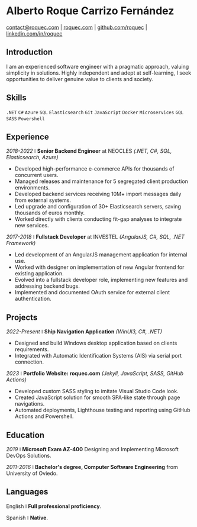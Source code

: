 # Alberto Roque Carrizo Fernández

<div>
  <a href="mailto:contact@roquec.com">contact@roquec.com</a>
  | <a href="https://roquec.com">roquec.com</a>
  | <a href="https://github.com/roquec">github.com/roquec</a>
  | <a href="https://www.linkedin.com/in/roquec">linkedin.com/in/roquec</a>
</div>

## Introduction

I am an experienced software engineer with a pragmatic approach, valuing simplicity in solutions. Highly independent and adept at self-learning, I seek opportunities to deliver genuine value to clients and society.

## Skills

`.NET` `C#` `Azure` `SQL` `Elasticsearch` `Git` `JavaScript` `Docker` `Microservices` `GQL` `SASS` `Powershell`

## Experience

_2018-2022_ ǀ **Senior Backend Engineer** at NEOCLES _(.NET, C#, SQL, Elasticsearch, Azure)_

* Developed high-performance e-commerce APIs for thousands of concurrent users.
* Managed releases and maintenance for 5 segregated client production environments.
* Developed backend services receiving 10M+ import messages daily from external systems.
* Led upgrade and configuration of 30+ Elasticsearch servers, saving thousands of euros monthly.
* Worked directly with clients conducting fit-gap analyses to integrate new services.

_2017-2018_ ǀ **Fullstack Developer** at INVESTEL _(AngularJS, C#, SQL, .NET Framework)_

* Led development of an AngularJS management application for internal use.
* Worked with designer on implementation of new Angular frontend for existing application.
* Evolved into a fullstack developer role, implementing new features and addressing backend bugs.
* Implemented and documented OAuth service for external client authentication.

## Projects

_2022-Present_ ǀ **Ship Navigation Application** _(WinUI3, C#, .NET)_
* Designed and build Windows desktop application based on clients requirements.
* Integrated with Automatic Identification Systems (AIS) via serial port connection.

_2023_ ǀ **Portfolio Website: roquec.com** _(Jekyll, JavaScript, SASS, GitHub Actions)_
* Developed custom SASS styling to imitate Visual Studio Code look.
* Created JavaScript solution for smooth SPA-like state through page navigations.
* Automated deployments, Lighthouse testing and reporting using GitHub Actions and Powershell.

## Education

_2019_ ǀ **Microsoft Exam AZ-400** Designing and Implementing Microsoft DevOps
Solutions.

_2011-2016_ ǀ **Bachelor's degree, Computer Software Engineering** from University of Oviedo.

## Languages

English ǀ **Full professional proficiency**.

Spanish ǀ **Native**.